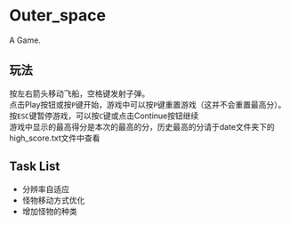 # Outer_space
A Game.
## 玩法
按左右箭头移动飞船，空格键发射子弹。  
点击Play按钮或按`P`键开始，游戏中可以按`P`键重置游戏（这并不会重置最高分）。  
按`ESC`键暂停游戏，可以按`C`键或点击Continue按钮继续  
游戏中显示的最高得分是本次的最高的分，历史最高的分请于date文件夹下的high_score.txt文件中查看  


## Task List
- 分辨率自适应
- 怪物移动方式优化
- 增加怪物的种类